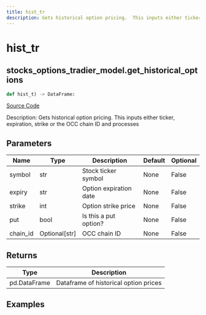 ```yaml
---
title: hist_tr
description: Gets historical option pricing.  This inputs either ticker, expiration, strike or the OCC chain ID and processes
---
```

# hist_tr

## stocks_options_tradier_model.get_historical_options

```python
def hist_t) -> DataFrame:
```
[Source Code](https://github.com/OpenBB-finance/OpenBBTerminal/tree/main/openbb_terminal/decorators.py#L43)

Description: Gets historical option pricing.  This inputs either ticker, expiration, strike or the OCC chain ID and processes

## Parameters

| Name | Type | Description | Default | Optional |
| ---- | ---- | ----------- | ------- | -------- |
| symbol | str | Stock ticker symbol | None | False |
| expiry | str | Option expiration date | None | False |
| strike | int | Option strike price | None | False |
| put | bool | Is this a put option? | None | False |
| chain_id | Optional[str] | OCC chain ID | None | False |

## Returns

| Type | Description |
| ---- | ----------- |
| pd.DataFrame | Dataframe of historical option prices |

## Examples

